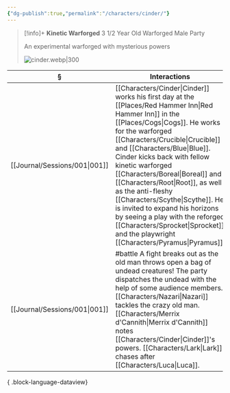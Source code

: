 ```yaml
---
{"dg-publish":true,"permalink":"/characters/cinder/"}
---
```


> [!info]+
> **Kinetic Warforged**
> 3 1/2 Year Old Warforged Male
> Party
> 
> An experimental warforged with mysterious powers
> 
> ![cinder.webp|300](/img/user/z_attachments/cinder.webp)

| §                                | Interactions                                                                                                                                                                                                                                                                                                                                                         |
| -------------------------------- | -------------------------------------------------------------------------------------------------------------------------------------------------------------------------------------------------------------------------------------------------------------------------------------------------------------------------------------------------------------------- |
| [[Journal/Sessions/001\|001]] | [[Characters/Cinder\|Cinder]] works his first day at the [[Places/Red Hammer Inn\|Red Hammer Inn]] in the [[Places/Cogs\|Cogs]]. He works for the warforged [[Characters/Crucible\|Crucible]] and [[Characters/Blue\|Blue]]. Cinder kicks back with fellow kinetic warforged [[Characters/Boreal\|Boreal]] and [[Characters/Root\|Root]], as well as the anti-fleshy [[Characters/Scythe\|Scythe]]. He is invited to expand his horizons by seeing a play with the reforged [[Characters/Sprocket\|Sprocket]] and the playwright [[Characters/Pyramus\|Pyramus]]. |
| [[Journal/Sessions/001\|001]] | #battle A fight breaks out as the old man throws open a bag of undead creatures! The party dispatches the undead with the help of some audience members. [[Characters/Nazari\|Nazari]] tackles the crazy old man. [[Characters/Merrix d'Cannith\|Merrix d'Cannith]] notes [[Characters/Cinder\|Cinder]]'s powers. [[Characters/Lark\|Lark]] chases after [[Characters/Luca\|Luca]].                                                                                       |

{ .block-language-dataview}